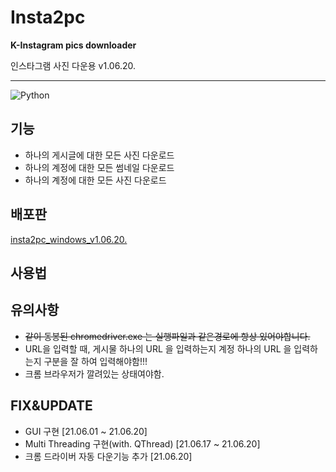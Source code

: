 # Insta2pc

**K-Instagram pics downloader**

인스타그램 사진 다운용 v1.06.20.

---

![Python](https://img.shields.io/badge/python-3670A0?style=for-the-badge&logo=python&logoColor=ffdd54)

## **기능**

- 하나의 게시글에 대한 모든 사진 다운로드
- 하나의 계정에 대한 모든 썸네일 다운로드
- 하나의 계정에 대한 모든 사진 다운로드

## **배포판**

[insta2pc_windows_v1.06.20.](https://drive.google.com/file/d/13KmUHvQYQh1eDsU-IBrdlnpYJQm60yvI/view?usp=sharing)

## **사용법**

## **유의사항**

- ~~같이 동봉된 chromedriver.exe 는 실행파일과 같은경로에 항상 있어야합니다.~~
- URL을 입력할 때, 게시물 하나의 URL 을 입력하는지 계정 하나의 URL 을 입력하는지
  구분을 잘 하여 입력해야함!!!
- 크롬 브라우저가 깔려있는 상태여야함.

## **FIX&UPDATE**

- GUI 구현 [21.06.01 ~ 21.06.20]
- Multi Threading 구현(with. QThread) [21.06.17 ~ 21.06.20]
- 크롬 드라이버 자동 다운기능 추가 [21.06.20]
